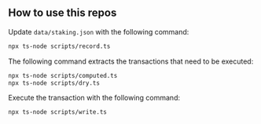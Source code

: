 ## How to use this repos

Update `data/staking.json` with the following command:

```bash
npx ts-node scripts/record.ts
```

The following command extracts the transactions that need to be executed:

```bash
npx ts-node scripts/computed.ts
npx ts-node scripts/dry.ts
```

Execute the transaction with the following command:

```bash
npx ts-node scripts/write.ts
```
